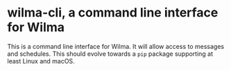 # wilma-cli, a command line interface for Wilma

This is a command line interface for Wilma. It will allow access to messages and schedules. This should evolve towards a `pip` package supporting at least Linux and macOS.
